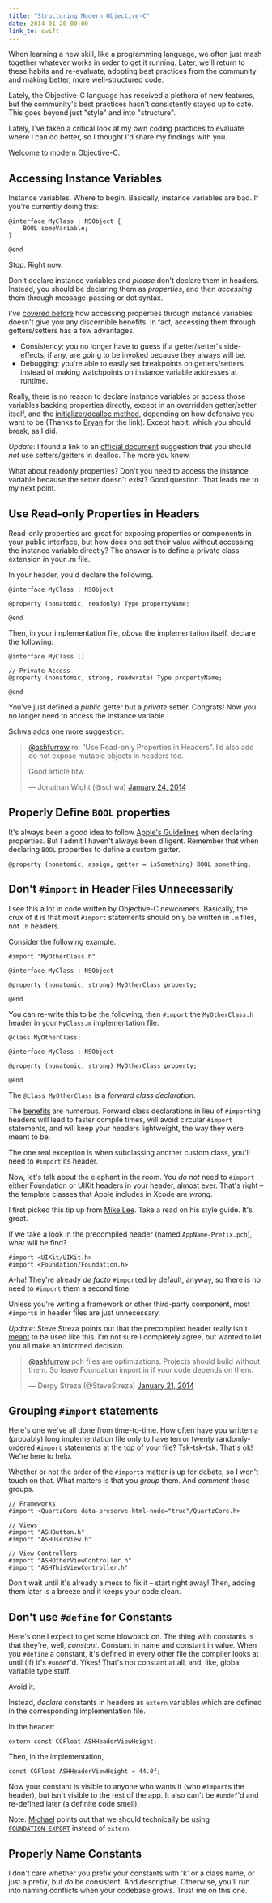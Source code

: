 ```yaml
---
title: "Structuring Modern Objective-C"
date: 2014-01-20 00:00
link_to: swift
---
```


<p>When learning a new skill, like a programming language, we often just mash together whatever works in order to get it running. Later, we'll return to these habits and re-evaluate, adopting best practices from the community and making better, more well-structured code. </p>

<p>Lately, the Objective-C language has received a plethora of new features, but the community's best practices hasn't consistently stayed up to date. This goes beyond just "style" and into "structure". </p>

<p>Lately, I've taken a critical look at my own coding practices to evaluate where I can do better, so I thought I'd share my findings with you. </p>

<p>Welcome to modern Objective-C. </p>

<h2 id="accessinginstancevariables">Accessing Instance Variables</h2>

<p>Instance variables. Where to begin. Basically, instance variables are bad. If you're currently doing this:</p>

<pre><code>@interface MyClass : NSObject {
    BOOL someVariable;
}

@end
</code></pre>

<p>Stop. Right now. </p>

<p>Don't declare instance variables and <em>please</em> don't declare them in headers. Instead, you should be declaring them as <em>properties</em>, and then <em>accessing</em> them through message-passing or dot syntax. </p>

<p>I've <a href="http://ashfurrow.com/blog/objcmsgsend-is-not-your-bottleneck">covered before</a> how accessing properties through instance variables doesn't give you any discernible benefits. In fact, accessing them through getters/setters has a few advantages. </p>

<ul>

<li>Consistency: you no longer have to guess if a getter/setter's side-effects, if any, are going to be invoked because they always will be.</li>

<li>Debugging: you're able to easily set breakpoints on getters/setters instead of making watchpoints on instance variable addresses at runtime.</li>

</ul>

<p>Really, there is no reason to declare instance variables or access those variables backing properties directly, except in an overridden getter/setter itself, and the <a href="https://github.com/NYTimes/objective-c-style-guide/issues/6">initializer/dealloc method</a>, depending on how defensive you want to be (Thanks to <a href="https://twitter.com/irace">Bryan</a> for the link). Except habit, which you should break, as I did. </p>

<p><em>Update</em>: I found a link to an <a href="https://developer.apple.com/library/mac/documentation/Cocoa/Conceptual/MemoryMgmt/Articles/mmPractical.html#//apple_ref/doc/uid/TP40004447-SW6">official document</a> suggestion that you should <em>not</em> use setters/getters in dealloc. The more you know. </p>

<p>What about readonly properties? Don't you need to access the instance variable because the setter doesn't exist? Good question. That leads me to my next point. </p>

<h2 id="usereadonlypropertiesinheaders">Use Read-only Properties in Headers</h2>

<p>Read-only properties are great for exposing properties or components in your public interface, but how does one set their value without accessing the instance variable directly? The answer is to define a private class extension in your .m file. </p>

<p>In your header, you'd declare the following. </p>

<pre><code>@interface MyClass : NSObject

@property (nonatomic, readonly) Type propertyName;

@end
</code></pre>

<p>Then, in your implementation file, <em>above</em> the implementation itself, declare the following:</p>

<pre><code>@interface MyClass ()

// Private Access
@property (nonatomic, strong, readwrite) Type propertyName;

@end
</code></pre>

<p>You've just defined a <em>public</em> getter but a <em>private</em> setter. Congrats! Now you no longer need to access the instance variable. </p>

<p>Schwa adds one more suggestion:</p>

<blockquote class="twitter-tweet">

<p><a href="https://twitter.com/ashfurrow">@ashfurrow</a> re: “Use Read-only Properties in Headers”. I’d also add do not expose mutable objects in headers too.

Good article btw.</p>— Jonathan Wight (@schwa) <a href="https://twitter.com/schwa/statuses/426760500056047616">January 24, 2014</a>

</blockquote>

<script async="" src="//platform.twitter.com/widgets.js" charset="utf-8"></script>

<h2 id="properlydefineboolproperties">Properly Define <code>BOOL</code> properties</h2>

<p>It's always been a good idea to follow <a href="https://developer.apple.com/library/ios/documentation/Cocoa/Conceptual/CodingGuidelines/Articles/NamingMethods.html#//apple_ref/doc/uid/20001282-1004202-BCIGGFCC">Apple's Guidelines</a> when declaring properties. But I admit I haven't always been diligent. Remember that when declaring <code>BOOL</code> properties to define a custom getter. </p>

<pre><code>@property (nonatomic, assign, getter = isSomething) BOOL something;
</code></pre>

<h2 id="dontimportinheaderfilesunnecessarily">Don't <code>#import</code> in Header Files Unnecessarily</h2>

<p>I see this a lot in code written by Objective-C newcomers. Basically, the crux of it is that most <code>#import</code> statements should only be written in <code>.m</code> files, not <code>.h</code> headers. </p>

<p>Consider the following example. </p>

<pre><code>#import "MyOtherClass.h"

@interface MyClass : NSObject

@property (nonatomic, strong) MyOtherClass property;

@end
</code></pre>

<p>You can re-write this to be the following, then <code>#import</code> the <code>MyOtherClass.h</code> header in your <code>MyClass.m</code> implementation file. </p>

<pre><code>@class MyOtherClass;

@interface MyClass : NSObject

@property (nonatomic, strong) MyOtherClass property;

@end
</code></pre>

<p>The <code>@class MyOtherClass</code> is a <em>forward class declaration</em>. </p>

<p>The <a href="http://qualitycoding.org/file-dependencies/">benefits</a> are numerous. Forward class declarations in lieu of <code>#import</code>ing headers will lead to faster compile times, will avoid circular <code>#import</code> statements, and will keep your headers lightweight, the way they were meant to be. </p>

<p>The one real exception is when subclassing another custom class, you'll need to <code>#import</code> its header. </p>

<p>Now, let's talk about the elephant in the room. You <em>do not</em> need to <code>#import</code> either Foundation or UIKit headers in your header, almost ever. That's right – the template classes that Apple includes in Xcode are <em>wrong</em>. </p>

<p>I first picked this tip up from <a href="https://github.com/lemurs/guide2/blob/master/ObjCStyle.md">Mike Lee</a>. Take a read on his style guide. It's great. </p>

<p>If we take a look in the precompiled header (named <code>AppName-Prefix.pch</code>), what will be find? </p>

<pre><code>#import &lt;UIKit/UIKit.h&gt;
#import &lt;Foundation/Foundation.h&gt;
</code></pre>

<p>A-ha! They're already <em>de facto</em> <code>#import</code>ed by default, anyway, so there is no need to <code>#import</code> them a second time. </p>

<p>Unless you're writing a framework or other third-party component, most <code>#import</code>s in header files are just unnecessary. </p>

<p><em>Update</em>: Steve Streza points out that the precompiled header really isn't <a href="http://clang.llvm.org/docs/PCHInternals.html">meant</a> to be used like this. I'm not sure I completely agree, but wanted to let you all make an informed decision. </p>

<blockquote class="twitter-tweet">

<p><a href="https://twitter.com/ashfurrow">@ashfurrow</a> pch files are optimizations. Projects should build without them. So leave Foundation import in if your code depends on them.</p>— Derpy Streza (@SteveStreza) <a href="https://twitter.com/SteveStreza/statuses/425430707419103232">January 21, 2014</a>

</blockquote>

<script async="" src="//platform.twitter.com/widgets.js" charset="utf-8"></script>

<h2 id="groupingimportstatements">Grouping <code>#import</code> statements</h2>

<p>Here's one we've all done from time-to-time. How often have you written a (probably) long implementation file only to have ten or twenty randomly-ordered <code>#import</code> statements at the top of your file? Tsk-tsk-tsk. That's ok! We're here to help. </p>

<p>Whether or not the order of the <code>#import</code>s matter is up for debate, so I won't touch on that. What matters is that you <em>group</em> them. And <em>comment</em> those groups. </p>

<pre><code>// Frameworks
#import &lt;QuartzCore data-preserve-html-node="true"/QuartzCore.h&gt;

// Views
#import "ASHButton.h"
#import "ASHUserView.h"

// View Controllers
#import "ASHOtherViewController.h"
#import "ASHThisViewController.h"
</code></pre>

<p>Don't wait until it's already a mess to fix it – start right away! Then, adding them later is a breeze and it keeps your code clean. </p>

<h2 id="dontusedefineforconstants">Don't use <code>#define</code> for Constants</h2>

<p>Here's one I expect to get some blowback on. The thing with constants is that they're, well, <em>constant</em>. Constant in name and constant in value. When you <code>#define</code> a constant, it's defined in every other file the compiler looks at until (if) it's <code>#undef</code>'d. Yikes! That's not constant at all, and, like, global variable type stuff. </p>

<p>Avoid it. </p>

<p>Instead, <em>declare</em> constants in headers as <code>extern</code> variables which are defined in the corresponding implementation file. </p>

<p>In the header:</p>

<pre><code>extern const CGFloat ASHHeaderViewHeight;
</code></pre>

<p>Then, in the implementation, </p>

<pre><code>const CGFloat ASHHeaderViewHeight = 44.0f;
</code></pre>

<p>Now your constant is visible to anyone who wants it (who <code>#import</code>s the header), but isn't visible to the rest of the app. It also can't be <code>#undef</code>'d and re-defined later (a definite code smell). </p>

<p>Note: <a href="http://twitter.com/italoarmstrong">Michael</a> points out that we should technically be using <a href="http://stackoverflow.com/questions/10953221/foundation-export-vs-extern"><code>FOUNDATION_EXPORT</code></a> instead of <code>extern</code>. </p>

<h2 id="properlynameconstants">Properly Name Constants</h2>

<p>I don't care whether you prefix your constants with 'k' or a class name, or just a prefix, but <em>do</em> be consistent. And descriptive. Otherwise, you'll run into naming conflicts when your codebase grows. Trust me on this one. </p>

<!-- more -->

